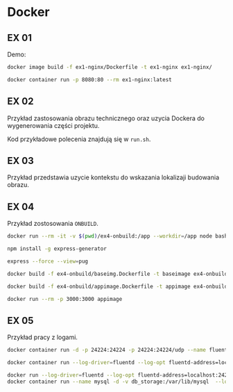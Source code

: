 # Docker

## EX 01

Demo:

```bash
docker image build -f ex1-nginx/Dockerfile -t ex1-nginx ex1-nginx/
```

```bash
docker container run -p 8080:80 --rm ex1-nginx:latest
```

## EX 02

Przykład zastosowania obrazu technicznego oraz uzycia Dockera do wygenerowania części projektu.

Kod przykładowe polecenia znajdują się w `run.sh`.

## EX 03

Przykład przedstawia uzycie kontekstu do wskazania lokalizaji budowania obrazu.

## EX 04

Przykład zostosowania `ONBUILD`.

```bash
docker run --rm -it -v $(pwd)/ex4-onbuild:/app --workdir=/app node bash
```

```bash
npm install -g express-generator
```

```bash
express --force --view=pug
```

```bash
docker build -f ex4-onbuild/baseimg.Dockerfile -t baseimage ex4-onbuild/
```

```bash
docker build -f ex4-onbuild/appimage.Dockerfile -t appimage ex4-onbuild/
```

```bash
docker run --rm -p 3000:3000 appimage
```

## EX 05

Przykład pracy z logami.

```bash
docker container run -d -p 24224:24224 -p 24224:24224/udp --name fluentd -v $(pwd)/data:/fluentd/log fluent/fluentd:v1.3-debian-1
```

```bash
docker container run --log-driver=fluentd --log-opt fluentd-address=localhost:24224 -p 8080:80 --name nginx -d --rm nginx
```

```bash
docker run --log-driver=fluentd --log-opt fluentd-address=localhost:24224 -p 8080:80 --name nginx -d --rm nginx
docker container run --name mysql -d -v db_storage:/var/lib/mysql  --log-driver=fluentd --log-opt fluentd-address=localhost:24224 -p 3306:3306 -e MYSQL_ROOT_PASSWORD=root -e MYSQL_DATABASE=my_db mysql
```